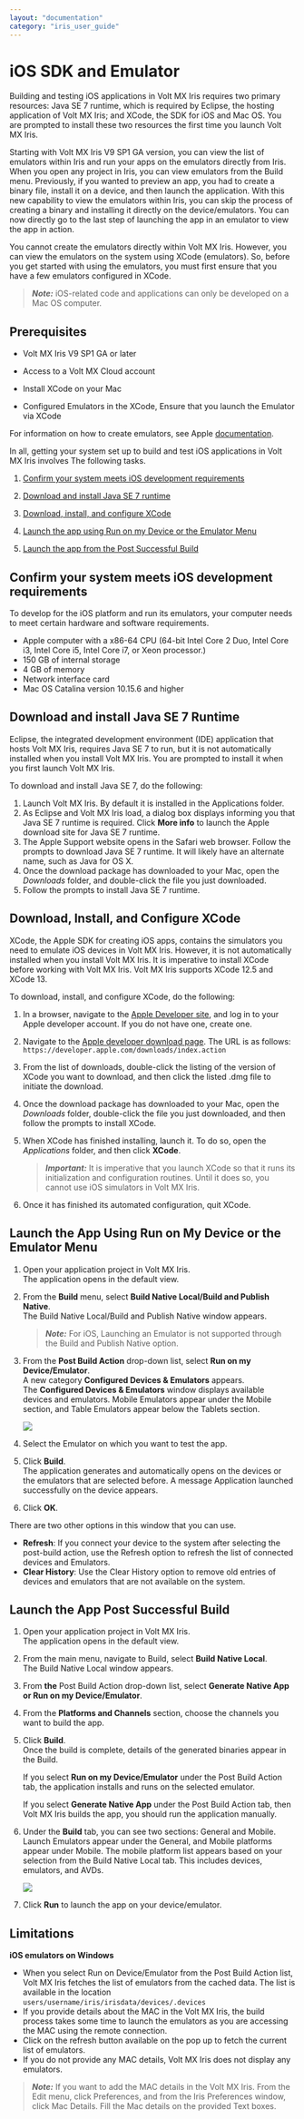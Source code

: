 ```yaml
---
layout: "documentation"
category: "iris_user_guide"
---
```

                          


iOS SDK and Emulator
====================

Building and testing iOS applications in Volt MX Iris requires two primary resources: Java SE 7 runtime, which is required by Eclipse, the hosting application of Volt MX Iris; and XCode, the SDK for iOS and Mac OS. You are prompted to install these two resources the first time you launch Volt MX Iris.

Starting with Volt MX Iris V9 SP1 GA version, you can view the list of emulators within Iris and run your apps on the emulators directly from Iris. When you open any project in Iris, you can view emulators from the Build menu. Previously, if you wanted to preview an app, you had to create a binary file, install it on a device, and then launch the application. With this new capability to view the emulators within Iris, you can skip the process of creating a binary and installing it directly on the device/emulators. You can now directly go to the last step of launching the app in an emulator to view the app in action.

You cannot create the emulators directly within Volt MX Iris. However, you can view the emulators on the system using XCode (emulators). So, before you get started with using the emulators, you must first ensure that you have a few emulators configured in XCode.

> **_Note:_** iOS-related code and applications can only be developed on a Mac OS computer.

Prerequisites
-------------

*   Volt MX Iris V9 SP1 GA or later
*   Access to a Volt MX Cloud account

*   Install XCode on your Mac
*   Configured Emulators in the XCode, Ensure that you launch the Emulator via XCode

For information on how to create emulators, see Apple [documentation](https://developer.apple.com/documentation/xcode/running_your_app_in_the_simulator_or_on_a_device).

In all, getting your system set up to build and test iOS applications in Volt MX Iris involves The following tasks.

1.  [Confirm your system meets iOS development requirements](#confirm-your-system-meets-ios-development-requirements)
2.  [Download and install Java SE 7 runtime](#download-and-install-java-se-7-runtime)
3.  [Download, install, and configure XCode](#download-install-and-configure-xcode)
4.  [Launch the app using Run on my Device or the Emulator Menu](#launch-the-app-using-run-on-my-device-or-the-emulator-menu)
    
5.  [Launch the app from the Post Successful Build](#launch-the-app-post-successful-build)
    

Confirm your system meets iOS development requirements
------------------------------------------------------

To develop for the iOS platform and run its emulators, your computer needs to meet certain hardware and software requirements.

*   Apple computer with a x86-64 CPU (64-bit Intel Core 2 Duo, Intel Core i3, Intel Core i5, Intel Core i7, or Xeon processor.)
*   150 GB of internal storage
*   4 GB of memory
*   Network interface card
*   Mac OS Catalina version 10.15.6 and higher

Download and install Java SE 7 Runtime
--------------------------------------

Eclipse, the integrated development environment (IDE) application that hosts Volt MX Iris, requires Java SE 7 to run, but it is not automatically installed when you install Volt MX Iris. You are prompted to install it when you first launch Volt MX Iris.

To download and install Java SE 7, do the following:

1.  Launch Volt MX Iris. By default it is installed in the Applications folder.
2.  As Eclipse and Volt MX Iris load, a dialog box displays informing you that Java SE 7 runtime is required. Click **More info** to launch the Apple download site for Java SE 7 runtime.
3.  The Apple Support website opens in the Safari web browser. Follow the prompts to download Java SE 7 runtime. It will likely have an alternate name, such as Java for OS X.
4.  Once the download package has downloaded to your Mac, open the _Downloads_ folder, and double-click the file you just downloaded.
5.  Follow the prompts to install Java SE 7 runtime.

Download, Install, and Configure XCode
--------------------------------------

XCode, the Apple SDK for creating iOS apps, contains the simulators you need to emulate iOS devices in Volt MX Iris. However, it is not automatically installed when you install Volt MX Iris. It is imperative to install XCode before working with Volt MX Iris. Volt MX Iris supports XCode 12.5 and XCode 13.

To download, install, and configure XCode, do the following:

1.  In a browser, navigate to the [Apple Developer site](https://developer.apple.com/downloads/index.action), and log in to your Apple developer account. If you do not have one, create one.
2.  Navigate to the [Apple developer download page](https://developer.apple.com/downloads/index.action). The URL is as follows:  
    `https://developer.apple.com/downloads/index.action`
3.  From the list of downloads, double-click the listing of the version of XCode you want to download, and then click the listed .dmg file to initiate the download.

5.  Once the download package has downloaded to your Mac, open the _Downloads_ folder, double-click the file you just downloaded, and then follow the prompts to install XCode.
6.  When XCode has finished installing, launch it. To do so, open the _Applications_ folder, and then click **XCode**.
    
    > **_Important:_** It is imperative that you launch XCode so that it runs its initialization and configuration routines. Until it does so, you cannot use iOS simulators in Volt MX Iris.
    
7.  Once it has finished its automated configuration, quit XCode.

Launch the App Using Run on My Device or the Emulator Menu
----------------------------------------------------------

1.  Open your application project in Volt MX Iris.  
    The application opens in the default view.
2.  From the **Build** menu, select **Build Native Local/Build and Publish Native**.  
    The Build Native Local/Build and Publish Native window appears.
    
    > **_Note:_** For iOS, Launching an Emulator is not supported through the Build and Publish Native option.
    
3.  From the **Post Build Action** drop-down list, select **Run on my Device/Emulator**.  
    A new category **Configured Devices & Emulators** appears.  
    The **Configured Devices & Emulators** window displays available devices and emulators. Mobile Emulators appear under the Mobile section, and Table Emulators appear below the Tablets section.  
      
    ![](Resources/Images/Emulators_AVDs1.png)
4.  Select the Emulator on which you want to test the app.
5.  Click **Build**.  
    The application generates and automatically opens on the devices or the emulators that are selected before. A message Application launched successfully on the device appears.
6.  Click **OK**.

There are two other options in this window that you can use.

*   **Refresh**: If you connect your device to the system after selecting the post-build action, use the Refresh option to refresh the list of connected devices and Emulators.
*   **Clear History**: Use the Clear History option to remove old entries of devices and emulators that are not available on the system.

Launch the App Post Successful Build
------------------------------------

1.  Open your application project in Volt MX Iris.  
    The application opens in the default view.
2.  From the main menu, navigate to Build, select **Build Native Local**.  
    The Build Native Local window appears.
3.  From **the** Post Build Action drop-down list, select **Generate Native App or Run on my Device/Emulator**.
4.  From the **Platforms and Channels** section, choose the channels you want to build the app.
5.  Click **Build**.  
    Once the build is complete, details of the generated binaries appear in the Build.  
      
    If you select **Run on my Device/Emulator** under the Post Build Action tab, the application installs and runs on the selected emulator.  
      
    If you select **Generate Native App** under the Post Build Action tab, then Volt MX Iris builds the app, you should run the application manually.
6.  Under the **Build** tab, you can see two sections: General and Mobile. Launch Emulators appear under the General, and Mobile platforms appear under Mobile. The mobile platform list appears based on your selection from the Build Native Local tab. This includes devices, emulators, and AVDs.  
      
    ![](Resources/Images/Emulators_AVDs3_672x241.png)
7.  Click **Run** to launch the app on your device/emulator.

Limitations
-----------

**iOS emulators on Windows**

*   When you select Run on Device/Emulator from the Post Build Action list, Volt MX Iris fetches the list of emulators from the cached data. The list is available in the location `users/username/iris/irisdata/devices/.devices`
*   If you provide details about the MAC in the Volt MX Iris, the build process takes some time to launch the emulators as you are accessing the MAC using the remote connection.
*   Click on the refresh button available on the pop up to fetch the current list of emulators.
*   If you do not provide any MAC details, Volt MX Iris does not display any emulators.

> **_Note:_** If you want to add the MAC details in the Volt MX Iris. From the Edit menu, click Preferences, and from the Iris Preferences window, click Mac Details. Fill the Mac details on the provided Text boxes.
